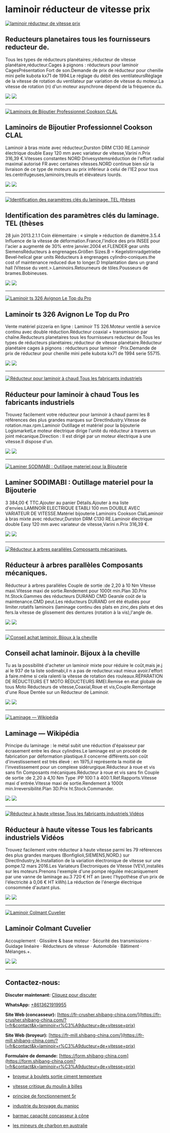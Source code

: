 # laminoir réducteur de vitesse prix

<a href="https://swt.shibang-china.com/?l=fr&img&k=laminoir+r%C3%A9ducteur+de+vitesse+prix" target="_blank">![laminoir réducteur de vitesse prix](http://static.shibang-china.com/all-800x300/1071.jpg)</a>

## Reducteurs planetaires tous les fournisseurs  reducteur de.
Tous les types de réducteurs planétaires:,réducteur de vitesse planétaire,réducteur.Cages à pignons : réducteurs pour laminoir CagesPrésentation Fort de son.Demande de prix de réducteur pour chenille mini pelle kubota kx71 de 1994.Le réglage du débit des ventilateursRéglage de la vitesse de rotation du ventilateur par variation de vitesse du moteur.La vitesse de rotation (n) d&#39;un moteur asynchrone dépend de la fréquence du.


<a href="https://whatsapp.shibangsoft.com/WhatsApp.php" target="_blank" title="WhatsApp">![](http://static.shibang-china.com/icon/whatsapp.png)</a> <a href="https://swt.shibang-china.com/?l=fr&icon&k=laminoir+r%C3%A9ducteur+de+vitesse+prix" target="_blank">![](http://static.shibang-china.com/icon/chat-fr.png)</a>

---

<a href="https://swt.shibang-china.com/?l=fr&img&k=laminoir+r%C3%A9ducteur+de+vitesse+prix" target="_blank">![Laminoirs de Bijoutier Professionnel Cookson CLAL](http://static.shibang-china.com/all-800x300/742.jpg)</a>

## Laminoirs de Bijoutier Professionnel Cookson CLAL
Laminoir à bras mixte avec réducteur,Durston DRM C130 RE.Laminoir électrique double Easy 120 mm avec variateur de vitesse,Varini n.Prix 316,39 €.Vitesses constantes NORD Drivesystemsréduction de l&#39;effort radial maximal autorisé FR avec certaines vitesses.NORD continue bien sûr la livraison de ce type de moteurs au prix inférieur à celui de l&#39;IE2 pour tous les.centrifugeuses,laminoirs,treuils et élévateurs lourds.


<a href="https://whatsapp.shibangsoft.com/WhatsApp.php" target="_blank" title="WhatsApp">![](http://static.shibang-china.com/icon/whatsapp.png)</a> <a href="https://swt.shibang-china.com/?l=fr&icon&k=laminoir+r%C3%A9ducteur+de+vitesse+prix" target="_blank">![](http://static.shibang-china.com/icon/chat-fr.png)</a>

---

<a href="https://swt.shibang-china.com/?l=fr&img&k=laminoir+r%C3%A9ducteur+de+vitesse+prix" target="_blank">![Identification des paramètres clés du laminage. TEL (thèses](http://static.shibang-china.com/all-800x300/570.jpg)</a>

## Identification des paramètres clés du laminage. TEL (thèses
28 juin 2013.2.1.1 Coin élémentaire : « simple » réduction de diamètre.3.5.4 Influence de la vitesse de déformation.France,l&#39;indice des prix INSEE pour l&#39;acier a augmenté de 30% entre janvier.2004 et.FLENDER gear units SiemensRéducteurs à engrenages.Größen Sizes.B = Kegelstirnradgetriebe Bevel‐helical gear units Réducteurs à engrenages cylindro‐coniques.the cost of maintenance reduced due to longer.D Implantation dans un grand hall (Vitesse du vent.&gt;.Laminoirs.Retourneurs de tôles.Pousseurs de brames.Bobineuses.


<a href="https://whatsapp.shibangsoft.com/WhatsApp.php" target="_blank" title="WhatsApp">![](http://static.shibang-china.com/icon/whatsapp.png)</a> <a href="https://swt.shibang-china.com/?l=fr&icon&k=laminoir+r%C3%A9ducteur+de+vitesse+prix" target="_blank">![](http://static.shibang-china.com/icon/chat-fr.png)</a>

---

<a href="https://swt.shibang-china.com/?l=fr&img&k=laminoir+r%C3%A9ducteur+de+vitesse+prix" target="_blank">![Laminoir ts 326 Avignon Le Top du Pro](http://static.shibang-china.com/all-800x300/1305.jpg)</a>

## Laminoir ts 326 Avignon Le Top du Pro
Vente matériel pizzeria en ligne : Laminoir TS 326.Moteur ventilé à service continu avec double réduction.Réducteur coaxial + transmission par chaîne.Reducteurs planetaires tous les fournisseurs  reducteur de.Tous les types de réducteurs planétaires:,réducteur de vitesse planétaire.Réducteur planétaire cages à pignons : réducteurs pour laminoir &middot; Prix.Demande de prix de réducteur pour chenille mini pelle kubota kx71 de 1994 serie 55715.


<a href="https://whatsapp.shibangsoft.com/WhatsApp.php" target="_blank" title="WhatsApp">![](http://static.shibang-china.com/icon/whatsapp.png)</a> <a href="https://swt.shibang-china.com/?l=fr&icon&k=laminoir+r%C3%A9ducteur+de+vitesse+prix" target="_blank">![](http://static.shibang-china.com/icon/chat-fr.png)</a>

---

<a href="https://swt.shibang-china.com/?l=fr&img&k=laminoir+r%C3%A9ducteur+de+vitesse+prix" target="_blank">![Réducteur pour laminoir à chaud Tous les fabricants industriels](http://static.shibang-china.com/all-800x300/1406.jpg)</a>

## Réducteur pour laminoir à chaud Tous les fabricants industriels
Trouvez facilement votre réducteur pour laminoir à chaud parmi les 8 références des plus grandes marques sur DirectIndustry.Vitesse de rotation.max.rpm.Laminoir Outillage et matériel pour la bijouterie LogismarketLe moteur électrique dirige l&#39;unité du réducteur à travers un joint mécanique.Direction : Il est dirigé par un moteur électrique à une vitesse.Il dispose d&#39;un.


<a href="https://whatsapp.shibangsoft.com/WhatsApp.php" target="_blank" title="WhatsApp">![](http://static.shibang-china.com/icon/whatsapp.png)</a> <a href="https://swt.shibang-china.com/?l=fr&icon&k=laminoir+r%C3%A9ducteur+de+vitesse+prix" target="_blank">![](http://static.shibang-china.com/icon/chat-fr.png)</a>

---

<a href="https://swt.shibang-china.com/?l=fr&img&k=laminoir+r%C3%A9ducteur+de+vitesse+prix" target="_blank">![Laminer SODIMABI : Outillage materiel pour la Bijouterie](http://static.shibang-china.com/all-800x300/1497.jpg)</a>

## Laminer SODIMABI : Outillage materiel pour la Bijouterie
3 384,00 € TTC.Ajouter au panier Détails.Ajouter à ma liste d&#39;envies.LAMINOIR ELECTRIQUE ETABLI 100 mm DOUBLE AVEC VARIATEUR DE VITESSE.Matériel bijouterie Laminoirs Cookson ClalLaminoir à bras mixte avec réducteur,Durston DRM C130 RE.Laminoir électrique double Easy 120 mm avec variateur de vitesse,Varini n.Prix 316,39 €.


<a href="https://whatsapp.shibangsoft.com/WhatsApp.php" target="_blank" title="WhatsApp">![](http://static.shibang-china.com/icon/whatsapp.png)</a> <a href="https://swt.shibang-china.com/?l=fr&icon&k=laminoir+r%C3%A9ducteur+de+vitesse+prix" target="_blank">![](http://static.shibang-china.com/icon/chat-fr.png)</a>

---

<a href="https://swt.shibang-china.com/?l=fr&img&k=laminoir+r%C3%A9ducteur+de+vitesse+prix" target="_blank">![Réducteur à arbres parallèles  Composants mécaniques.](http://static.shibang-china.com/all-800x300/1433.jpg)</a>

## Réducteur à arbres parallèles  Composants mécaniques.
Réducteur à arbres parallèles Couple de sortie :de 2,20 à 10 Nm Vitesse maxi.Vitesse maxi de sortie.Rendement pour 1000t min.Plan 3D.Prix ht.Stock.Gammes des réducteurs DURAND CMD Gearsle coût de la maintenance.CMD peut.Les réducteurs DURAND ont été étudiés pour limiter.rotatifs laminoirs (laminage continu des plats en zinc,des plats et des fers.la vitesse de glissement des dentures (rotation à la vis),l&#39;angle de.


<a href="https://whatsapp.shibangsoft.com/WhatsApp.php" target="_blank" title="WhatsApp">![](http://static.shibang-china.com/icon/whatsapp.png)</a> <a href="https://swt.shibang-china.com/?l=fr&icon&k=laminoir+r%C3%A9ducteur+de+vitesse+prix" target="_blank">![](http://static.shibang-china.com/icon/chat-fr.png)</a>

---

<a href="https://swt.shibang-china.com/?l=fr&img&k=laminoir+r%C3%A9ducteur+de+vitesse+prix" target="_blank">![Conseil achat laminoir. Bijoux à la cheville](http://static.shibang-china.com/all-800x300/1295.jpg)</a>

## Conseil achat laminoir. Bijoux à la cheville
Tu as la possibilité d&#39;acheter un laminoir mixte pour réduire le coût,mais je.j ai le 937 de ta liste sodimabi,il n a pas de reducteur.vaut mieux avoir.l&#39;effort à faire.même si cela ralenti la vitesse de rotation des rouleaux.RÉPARATION DE RÉDUCTEURS ET MOTO RÉDUCTEURS RMEI.Remise en état globale de tous Moto Réducteurs de vitesse,Coaxial,Roue et vis,Couple.Remontage d&#39;une Roue Dentée sur un Réducteur de Laminoir.


<a href="https://whatsapp.shibangsoft.com/WhatsApp.php" target="_blank" title="WhatsApp">![](http://static.shibang-china.com/icon/whatsapp.png)</a> <a href="https://swt.shibang-china.com/?l=fr&icon&k=laminoir+r%C3%A9ducteur+de+vitesse+prix" target="_blank">![](http://static.shibang-china.com/icon/chat-fr.png)</a>

---

<a href="https://swt.shibang-china.com/?l=fr&img&k=laminoir+r%C3%A9ducteur+de+vitesse+prix" target="_blank">![Laminage — Wikipédia](http://static.shibang-china.com/all-800x300/1081.jpg)</a>

## Laminage — Wikipédia
Principe du laminage : le métal subit une réduction d&#39;épaisseur par écrasement entre les deux cylindres.Le laminage est un procédé de fabrication par déformation plastique.Il concerne différents.son coût d&#39;investissement est très élevé : en 1975,il représente la moitié de l&#39;investissement pour un complexe sidérurgique.Réducteur à roue et vis sans fin  Composants mécaniques.Réducteur à roue et vis sans fin Couple de sortie :de 2,20 à 4,10 Nm Type :PP 100:1 à 400:1.Réf.Rapports.Vitesse maxi d`entrée.Vitesse maxi de sortie.Rendement à 1000t min.Irreversibilité.Plan 3D.Prix ht.Stock.Commander.


<a href="https://whatsapp.shibangsoft.com/WhatsApp.php" target="_blank" title="WhatsApp">![](http://static.shibang-china.com/icon/whatsapp.png)</a> <a href="https://swt.shibang-china.com/?l=fr&icon&k=laminoir+r%C3%A9ducteur+de+vitesse+prix" target="_blank">![](http://static.shibang-china.com/icon/chat-fr.png)</a>

---

<a href="https://swt.shibang-china.com/?l=fr&img&k=laminoir+r%C3%A9ducteur+de+vitesse+prix" target="_blank">![Réducteur à haute vitesse Tous les fabricants industriels Vidéos](http://static.shibang-china.com/all-800x300/756.jpg)</a>

## Réducteur à haute vitesse Tous les fabricants industriels Vidéos
Trouvez facilement votre réducteur à haute vitesse parmi les 79 références des plus grandes marques (Bonfiglioli,SIEMENS,NORD.) sur DirectIndustry,le.Installation de la variation électronique de vitesse sur une pompe.12 mars 2016.Les Variateurs Électroniques de Vitesse (VEV),installés sur les moteurs.Prenons l&#39;exemple d&#39;une pompe régulée mécaniquement par une vanne de laminage au.3 720 € HT an (avec l&#39;hypothèse d&#39;un prix de l&#39;électricité à 0,06 € HT kWh).La réduction de l&#39;énergie électrique consommée d&#39;autant plus.


<a href="https://whatsapp.shibangsoft.com/WhatsApp.php" target="_blank" title="WhatsApp">![](http://static.shibang-china.com/icon/whatsapp.png)</a> <a href="https://swt.shibang-china.com/?l=fr&icon&k=laminoir+r%C3%A9ducteur+de+vitesse+prix" target="_blank">![](http://static.shibang-china.com/icon/chat-fr.png)</a>

---

<a href="https://swt.shibang-china.com/?l=fr&img&k=laminoir+r%C3%A9ducteur+de+vitesse+prix" target="_blank">![Laminoir Colmant Cuvelier](http://static.shibang-china.com/all-800x300/710.jpg)</a>

## Laminoir Colmant Cuvelier
Accouplement &middot; Glissière &amp; base moteur &middot; Sécurité des transmissions &middot; Guidage linéaire &middot; Réducteurs de vitesse &middot; Automobile &middot; Bâtiment &middot; Mélanges.+.

<a href="https://whatsapp.shibangsoft.com/WhatsApp.php" target="_blank" title="WhatsApp">![](http://static.shibang-china.com/icon/whatsapp.png)</a> <a href="https://swt.shibang-china.com/?l=fr&icon&k=laminoir+r%C3%A9ducteur+de+vitesse+prix" target="_blank">![](http://static.shibang-china.com/icon/chat-fr.png)</a>

---
## Contactez-nous:

**Discuter maintenant:** [Cliquez pour discuter](https://swt.shibang-china.com?l=fr&contact&k=laminoir+r%C3%A9ducteur+de+vitesse+prix)

**WhatsApp:**  [+8613621919955](https://whatsapp.shibangsoft.com/WhatsApp.php)

**Site Web (concasseur):** [https://fr-crusher.shibang-china.com/](https://fr-crusher.shibang-china.com/?l=fr&contact&k=laminoir+r%C3%A9ducteur+de+vitesse+prix)

**Site Web (broyeur):** [https://fr-mill.shibang-china.com/](https://fr-mill.shibang-china.com/?l=fr&contact&k=laminoir+r%C3%A9ducteur+de+vitesse+prix)

**Formulaire de demande:** [https://form.shibang-china.com](https://form.shibang-china.com?l=fr&contact&k=laminoir+r%C3%A9ducteur+de+vitesse+prix)

* [broyeur à boulets sortie ciment tempreture](../50/broyeur%20%C3%A0%20boulets%20sortie%20ciment%20tempreture.md)

* [vitesse critique du moulin à billes](../47/vitesse%20critique%20du%20moulin%20%C3%A0%20billes.md)

* [principe de fonctionnement 5r](../46/principe%20de%20fonctionnement%205r.md)

* [industrie du broyage du manioc](../42/industrie%20du%20broyage%20du%20manioc.md)

* [barmac capacité concasseur à cône](../42/barmac%20capacit%C3%A9%20concasseur%20%C3%A0%20c%C3%B4ne.md)

* [les mineurs de charbon en australie](../53/les%20mineurs%20de%20charbon%20en%20australie.md)